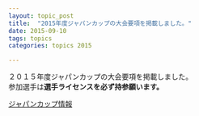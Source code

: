 ```yaml
---
layout: topic_post
title:  "2015年度ジャパンカップの大会要項を掲載しました。"
date: 2015-09-10
tags: topics
categories: topics 2015

---
```


２０１５年度ジャパンカップの大会要項を掲載しました。  
参加選手は<strong>選手ライセンスを必ず持参願います。</strong>


<a class="btn btn-primary btn-sm" href="{{ site.baseurl }}{% post_url  2015-09-21-JapanCup %}">ジャパンカップ情報</a>
